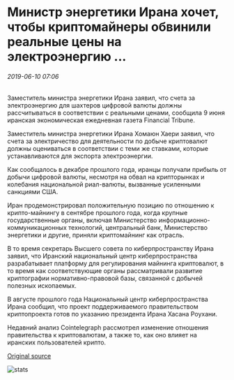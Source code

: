 # Министр энергетики Ирана хочет, чтобы криптомайнеры обвинили реальные цены на электроэнергию ...

###### 2019-06-10 07:06

Заместитель министра энергетики Ирана заявил, что счета за электроэнергию для шахтеров цифровой валюты должны рассчитываться в соответствии с реальными ценами, сообщила 9 июня иранская экономическая ежедневная газета Financial Tribune.

Заместитель министра энергетики Ирана Хомаюн Хаери заявил, что счета за электричество для деятельности по добыче криптовалют должны оцениваться в соответствии с теми же ставками, которые устанавливаются для экспорта электроэнергии.

Как сообщалось в декабре прошлого года, иранцы получали прибыль от добычи цифровой валюты, несмотря на обвал на крипторынках и колебания национальной риал-валюты, вызванные усиленными санкциями США.

Иран продемонстрировал положительную позицию по отношению к крипто-майнингу в сентябре прошлого года, когда крупные государственные органы, включая Министерство информационно-коммуникационных технологий, центральный банк, Министерство энергетики и другие, приняли криптомайнинг как отрасль.

В то время секретарь Высшего совета по киберпространству Ирана заявил, что Иранский национальный центр киберпространства разрабатывает платформу для регулирования майнинга криптовалют, в то время как соответствующие органы рассматривали развитие криптографии нормативно-правовой базы, связанной с добычей полезных ископаемых.

В августе прошлого года Национальный центр киберпространства Ирана сообщил, что проект поддерживаемого правительством криптопроекта готов по указанию президента Ирана Хасана Роухани.

Недавний анализ Cointelegraph рассмотрел изменение отношения правительства к криптовалютам, а также то, как оно влияет на иранских пользователей крипто.

[Original source](https://cointelegraph.com/news/irans-energy-minister-wants-crypto-miners-charged-real-electricity-prices)

![stats](https://c.statcounter.com/11760860/0/a89fa40b/1/ "stats")